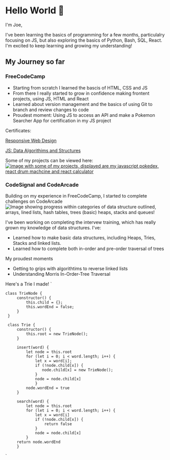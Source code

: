 # Hello World 👋

I'm Joe, 

I've been learning the basics of programming for a few months, particulalry focusing on JS, but also exploring the basics of Python, Bash, SQL, React. I'm excited to keep learning and growing my understanding!

## My Journey so far

### FreeCodeCamp
   - Starting from scratch I learned the bascis of HTML, CSS and JS
   - From there I really started to grow in confidence making frontent projects, using JS, HTML and React
   - Learned about version management and the basics of using Git to branch and review changes to code
   - Proudest moment: Using JS to access an API and make a Pokemon Searcher App for certification in my JS project

Certificates:

[Responsive Web Design](https://www.freecodecamp.org/certification/nalphe/responsive-web-design)

[JS: Data Algorithims and Structures](https://www.freecodecamp.org/certification/nalphe/javascript-algorithms-and-data-structures-v8)

Some of my projects can be viewed here:
[![image with some of my projects, displayed are my javascript pokedex, react drum machcine and react calculator](https://github.com/user-attachments/assets/ced38bed-fe30-4650-a1e6-f6036f0afa4a)](https://codepen.io/Joseph-Phelan-the-solid/full/zYVLrmN)


### CodeSignal and CodeArcade
Building on my experience in FreeCodeCamp, I started to complete challenges on CodeArcade
![Image showing progress within categories of data structure outlined, arrays, lined lists, hash tables, trees (basic) heaps, stacks and queues!](https://raw.githubusercontent.com/Nalphe/Image-Hosting/main/data%20structures.png "My Progression through data alorithims and structures")

I've been working on completing the intervew training, which has really grown my knowledge of data structures. I've:
   - Learned how to make basic data structures, including Heaps, Tries, Stacks and linked lists.
   - Learned how to complete both in-order and pre-order traversal of trees

My proudest moments
   - Getting to grips with algorithtims to reverse linked lists
   - Understanding Morris In-Order-Tree Traversal

Here's a Trie I made!
`    

    class TrieNode {
         constructor() {
             this.child = {};
             this.wordEnd = false;
         }
     }
     
     class Trie {
         constructor() {
             this.root = new TrieNode();
         }
         
         insert(word) {
             let node = this.root
             for (let i = 0; i < word.length; i++) {
                 let x = word[i];
                 if (!node.child[x]) {
                    node.child[x] = new TrieNode();
                 }
                 node = node.child[x]
                 }
             node.wordEnd = true
         }
        
         search(word) {
             let node = this.root
             for (let i = 0; i < word.length; i++) {
                 let x = word[i]
                 if (!node.child[x]) {
                     return false 
                 }
                 node = node.child[x]
             }
         return node.wordEnd
         }
  `
